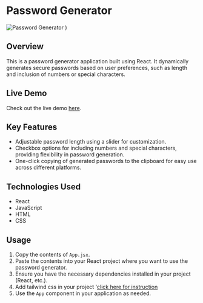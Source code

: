 # Password Generator

![Password Generator](![image](https://github.com/ssrishi/React/assets/110768656/b261c054-f26f-4f29-99cd-bf2c99ac6eed)
)
)

## Overview

This is a password generator application built using React. It dynamically generates secure passwords based on user preferences, such as length and inclusion of numbers or special characters.

## Live Demo

Check out the live demo [here](https://reaactpasswordgenerator.netlify.app/).

## Key Features

- Adjustable password length using a slider for customization.
- Checkbox options for including numbers and special characters, providing flexibility in password generation.
- One-click copying of generated passwords to the clipboard for easy use across different platforms.

## Technologies Used

- React
- JavaScript
- HTML
- CSS

## Usage

1. Copy the contents of `App.jsx`.
2. Paste the contents into your React project where you want to use the password generator.
3. Ensure you have the necessary dependencies installed in your project (React, etc.).
4. Add tailwind css in your project '[click here for instruction](https://tailwindcss.com/docs/guides/vite) 
5. Use the `App` component in your application as needed.
